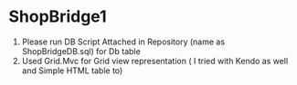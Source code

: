 # ShopBridge1

1) Please run DB Script Attached in Repository (name as ShopBridgeDB.sql) for Db table
2) Used Grid.Mvc for Grid view representation ( I tried with Kendo as well and Simple HTML table to)


